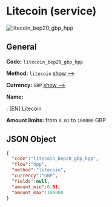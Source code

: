 
# Litecoin (service) 
![litecoin_bep20_gbp_hpp](https://static.openfintech.io/payment_methods/litecoin_bep20_gbp_hpp/logo.svg?w=400&c=v0.59.26#w200)  

## General 
 
**Code:** `litecoin_bep20_gbp_hpp` 
 
**Method:** `litecoin` 
 [show -->](/payment-methods/litecoin/) 
 
**Currency:** `GBP` [show -->](/currencies/GBP/) 
 
**Name:** 
 
:	[EN] Litecoin 
 
**Amount limits:** from `0.01` to `100000` GBP 

## JSON Object 

```json
{
  "code":"litecoin_bep20_gbp_hpp",
  "flow":"hpp",
  "method":"litecoin",
  "currency":"GBP",
  "fields":null,
  "amount_min":0.01,
  "amount_max":100000
}
```  

